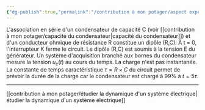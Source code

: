 ```yaml
---
{"dg-publish":true,"permalink":"/contribution à mon potager/aspect expérimental de la charge du condensateur/"}
---
```


L'association en série d'un condensateur de capacité C (voir [[contribution à mon potager/capacité du condensateur\|capacité du condensateur]]) et d'un conducteur ohmique de résistance R constitue un dipôle (R,C).
À t = 0, l'interrupteur K ferme le circuit. Le dipôle (R,C) est soumis à la tension E du générateur. Un système d'acquisition branché aux bornes du condensateur mesure la tension $u_{c}(t)$ au cours du temps.
La charge n'est pas instantanée. La constante de temps caractéristique $\tau= R \times C$ du circuit permet de prévoir la durée de la charge car le condensateur est chargé à 99% à $t=5\tau$.

---
[[contribution à mon potager/étudier la dynamique d'un système électrique\|étudier la dynamique d'un système électrique]]
